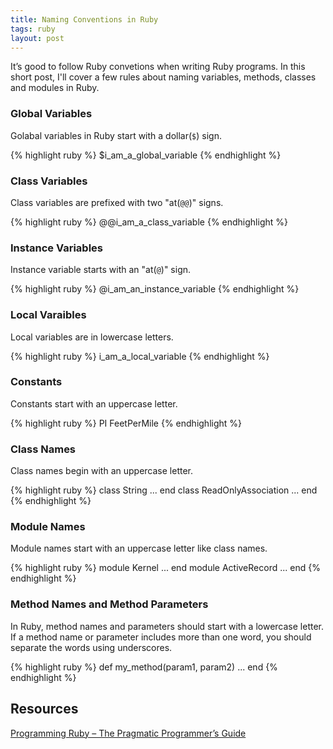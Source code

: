 ```yaml
---
title: Naming Conventions in Ruby
tags: ruby 
layout: post
---
```


It’s good to follow Ruby convetions when writing Ruby programs. In this short post, I'll
cover a few rules about naming variables, methods, classes and modules in Ruby.

### Global Variables

Golabal variables in Ruby start with a dollar(`$`) sign.

{% highlight ruby %}
$i_am_a_global_variable
{% endhighlight %}


### Class Variables

Class variables are prefixed with two "at(`@@`)" signs.

{% highlight ruby %}
@@i_am_a_class_variable
{% endhighlight %}

### Instance Variables

Instance variable starts with an "at(`@`)" sign.

{% highlight ruby %}
@i_am_an_instance_variable
{% endhighlight %}

### Local Varaibles

Local variables are in lowercase letters.

{% highlight ruby %}
i_am_a_local_variable
{% endhighlight %}

### Constants

Constants start with an uppercase letter.

{% highlight ruby %}
PI
FeetPerMile
{% endhighlight %}

### Class Names

Class names begin with an uppercase letter.

{% highlight ruby %}
class String 
  ...
end
class ReadOnlyAssociation
  ...
end
{% endhighlight %}

###  Module Names

Module names start with an uppercase letter like class names.

{% highlight ruby %}
module Kernel 
  ...
end
module ActiveRecord
  ...
end
{% endhighlight %}

### Method Names and Method Parameters 

In Ruby, method names and parameters should start with a lowercase letter.
If a method name or parameter includes more than one word, you should separate the words using
underscores.


{% highlight ruby %}
def my_method(param1, param2)
  ...
end
{% endhighlight %}

## Resources

[Programming Ruby – The Pragmatic Programmer’s Guide](http://www.rubycentral.com/book/)
